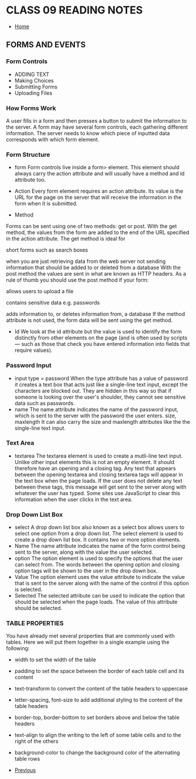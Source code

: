 # CLASS 09 READING NOTES

- [Home](https://seidomo.github.io/201-reading-notes/home) 

## FORMS AND EVENTS

### Form Controls
- ADDING TEXT
- Making Choices
- Submitting Forms
- Uploading Files

### How Forms Work

A user fills in a form and then presses a button
to submit the information to the server.
A form may have several form controls, each
gathering different information. The server
needs to know which piece of inputted data
corresponds with which form element.

### Form Structure

- form
Form controls live inside a
form> element. This element
should always carry the action
attribute and will usually have a
method and id attribute too.

- Action
Every form element requires
an action attribute. Its value
is the URL for the page on the
server that will receive the
information in the form when it
is submitted.

- Method

Forms can be sent using one of
two methods: get or post.
With the get method, the values
from the form are added to
the end of the URL specified in
the action attribute. The get
method is ideal for

 short forms such as search boxes

 when you are just retrieving data from the web server
not sending information that
should be added to or deleted
from a database  With the post method the
values are sent in what are
known as HTTP headers. As a
rule of thumb you should use the
post method if your form:

 allows users to upload a file

 contains sensitive data e.g. passwords

 adds information to, or deletes information from, a 
database If the method attribute is not
used, the form data will be sent
using the get method.

- Id
We look at the id attribute 
 but the value is used to
identify the form distinctly from
other elements on the page (and
is often used by scripts — such
as those that check you have
entered information into fields
that require values).

### Password Input

- input
type = password
When the type attribute has
a value of password it creates
a text box that acts just like a
single-line text input, except
the characters are blocked out.
They are hidden in this way so
that if someone is looking over
the user's shoulder, they cannot
see sensitive data such as
passwords.
- name
The name attribute indicates
the name of the password input,
which is sent to the server with
the password the user enters.
size, maxlength
It can also carry the size and
maxlength attributes like the
the single-line text input.

### Text Area

- textarea
The textarea element
is used to create a mutli-line
text input. Unlike other input
elements this is not an empty
element. It should therefore have
an opening and a closing tag.
Any text that appears between
the opening textarea and
closing textarea tags will
appear in the text box when the
page loads.
If the user does not delete any
text between these tags, this
message will get sent to the
server along with whatever the
user has typed. Some sites
use JavaScript to clear this
information when the user clicks
in the text area.

### Drop Down List Box

- select
A drop down list box also
known as a select box allows
users to select one option from a
drop down list.
The select element is used
to create a drop down list box. It
contains two or more option
elements.
- Name
The name attribute indicates the
name of the form control being
sent to the server, along with the
value the user selected.
- option
The option element is used
to specify the options that the
user can select from. The words
between the opening option
and closing option tags will
be shown to the user in the drop
down box.
- Value
The option element uses the
value attribute to indicate the
value that is sent to the server
along with the name of the
control if this option is selected.
- Selected
The selected attribute can be
used to indicate the option that
should be selected when the
page loads. The value of this
attribute should be selected.

### TABLE PROPERTIES

You have already met several
properties that are commonly
used with tables. Here we will
put them together in a single
example using the following:
- width to set the width of the table
- padding to set the space
between the border of each table
cell and its content
- text-transform to convert the
content of the table headers to
uppercase
- letter-spacing, font-size
to add additional styling to the
content of the table headers
- border-top, border-bottom
to set borders above and below
the table headers
- text-align to align the writing
to the left of some table cells and
to the right of the others
- background-color to change
the background color of the
alternating table rows


- [Previous](https://seidomo.github.io/201-reading-notes/class08) 
